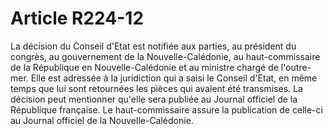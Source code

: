 # Article R224-12

La décision du Conseil d'Etat est notifiée aux parties, au président du congrès, au gouvernement de la Nouvelle-Calédonie, au haut-commissaire de la République en Nouvelle-Calédonie et au ministre chargé de l'outre-mer. Elle est adressée à la juridiction qui a saisi le Conseil d'Etat, en même temps que lui sont retournées les pièces qui avaient été transmises. La décision peut mentionner qu'elle sera publiée au Journal officiel de la République française. Le haut-commissaire assure la publication de celle-ci au Journal officiel de la Nouvelle-Calédonie.
